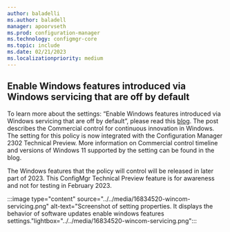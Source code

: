```yaml
---
author: baladelli
ms.author: baladell
manager: apoorvseth
ms.prod: configuration-manager
ms.technology: configmgr-core
ms.topic: include
ms.date: 02/21/2023
ms.localizationpriority: medium
---
```


## <a name="bkmk_winfeatures"></a>Enable Windows features introduced via Windows servicing that are off by default

<!--16834520-->

To learn more about the settings: “Enable Windows features introduced via Windows servicing that are off by default”, please read this [blog](https://techcommunity.microsoft.com/t5/windows-it-pro-blog/commercial-control-for-continuous-innovation/ba-p/3737575). The post describes the Commercial control for continuous innovation in Windows. The setting for this policy is now integrated with the Configuration Manager 2302 Technical Preview. More information on Commercial control timeline and versions of Windows 11 supported by the setting can be found in the blog. 

The Windows features that the policy will control will be released in later part of 2023. This ConfigMgr Technical Preview feature is for awareness and not for testing in February 2023. 

:::image type="content" source="../../media/16834520-wincom-servicing.png" alt-text="Screenshot of setting properties. It displays the behavior of software updates enable windows features settings."lightbox="../../media/16834520-wincom-servicing.png":::
